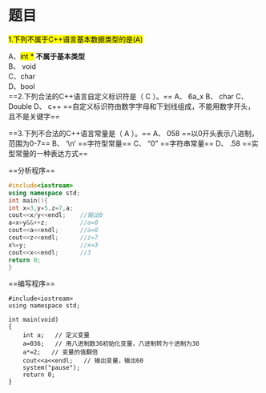# 题目
 <mark>1.下列不属于C++语言基本数据类型的是(A)<mark>

A、<mark>int *</mark>     **不属于基本类型**  \
B、  void\
C、char\
D、bool\
==2.下列合法的C++语言自定义标识符是（ C ）。==
A、 6a_x
B、 char
C、 Double
D、 c++
==自定义标识符由数字字母和下划线组成，不能用数字开头，且不是关键字==

==3.下列不合法的C++语言常量是（ A ）。==
A、 058 ==以0开头表示八进制，范围为0-7==
B、 ‘\n’    ==字符型常量==
C、 “0”     ==字符串常量==
D、 .58    ==实型常量的一种表达方式==

==分析程序==
```c++ {.line-numbers}
#include<iostream>
using namespace std;
int main(){
int x=3,y=5,z=7,a;  
cout<<x/y<<endl;    //输出0
a=x>y&&++z;         //a=0
cout<<a<<endl;      //a=0
cout<<z<<endl;      //z=7
x%=y;               //x=3
cout<<x<<endl;      //3
return 0;
}
```

==编写程序==
```cpp{.line-numbers}
#include<iostream>
using namespace std;

int main(void)
{
    int a;   // 定义变量
    a=036;   // 用八进制数36初始化变量，八进制转为十进制为30
    a*=2;   // 变量的值翻倍
    cout<<a<<endl;   // 输出变量，输出60
    system("pause");
    return 0;
}
```

